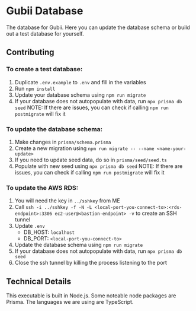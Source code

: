 # Gubii Database
The database for Gubii. Here you can update the database schema or build out a test database for yourself.

## Contributing
### To create a test database:
1. Duplicate `.env.example` to `.env` and fill in the variables
2. Run `npm install`
3. Update your database schema using `npm run migrate`
4. If your database does not autopopulate with data, run `npx prisma db seed`
   NOTE: If there are issues, you can check if calling `npm run postmigrate` will fix it

### To update the database schema:
1. Make changes in `prisma/schema.prisma`
4. Create a new migration using `npm run migrate -- --name <name-your-update>`
3. If you need to update seed data, do so in `prisma/seed/seed.ts`
4. Populate with new seed using `npx prisma db seed`
   NOTE: If there are issues, you can check if calling `npm run postmigrate` will fix it

### To update the AWS RDS:
1. You will need the key in `../sshkey` from ME
2. Call `ssh -i ../sshkey -f -N -L <local-port-you-connect-to>:<rds-endpoint>:3306 ec2-user@<bastion-endpoint> -v` to create an SSH tunnel
3. Update `.env`
   - DB_HOST: `localhost`
   - DB_PORT: `<local-port-you-connect-to>`
4. Update the database schema using `npm run migrate`
5. If your database does not autopopulate with data, run `npx prisma db seed`
6. Close the ssh tunnel by killing the process listening to the port

## Technical Details
This executable is built in Node.js.
Some noteable node packages are Prisma.
The languages we are using are TypeScript.